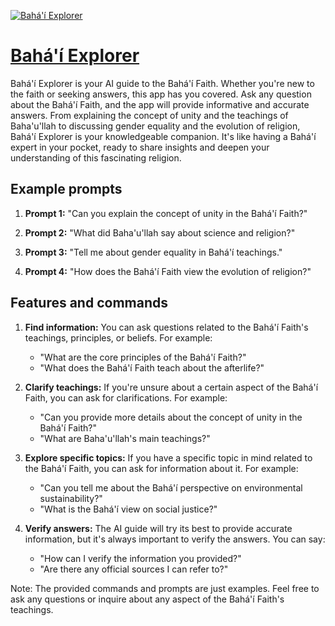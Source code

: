[![Bahá'í Explorer](https://files.oaiusercontent.com/file-E58dDCQl0HTAwgZZkR9ObDyU?se=2123-10-19T19%3A57%3A21Z&sp=r&sv=2021-08-06&sr=b&rscc=max-age%3D31536000%2C%20immutable&rscd=attachment%3B%20filename%3D091c6b0b-528b-49a9-8569-b2f30a1f5db6.png&sig=CoN915s7zKEumdNN5Drm%2BmImD1dAAaCc3WO7Hwy6sHM%3D)](https://chat.openai.com/g/g-YFue8FRU9-baha-i-explorer)

# [Bahá'í Explorer](https://chat.openai.com/g/g-YFue8FRU9-baha-i-explorer)

Bahá'í Explorer is your AI guide to the Bahá'í Faith. Whether you're new to the faith or seeking answers, this app has you covered. Ask any question about the Bahá'í Faith, and the app will provide informative and accurate answers. From explaining the concept of unity and the teachings of Baha'u'llah to discussing gender equality and the evolution of religion, Bahá'í Explorer is your knowledgeable companion. It's like having a Bahá'í expert in your pocket, ready to share insights and deepen your understanding of this fascinating religion.

## Example prompts

1. **Prompt 1:** "Can you explain the concept of unity in the Bahá'í Faith?"

2. **Prompt 2:** "What did Baha'u'llah say about science and religion?"

3. **Prompt 3:** "Tell me about gender equality in Bahá'í teachings."

4. **Prompt 4:** "How does the Bahá'í Faith view the evolution of religion?"

## Features and commands

1. **Find information:** You can ask questions related to the Bahá'í Faith's teachings, principles, or beliefs. For example:
   - "What are the core principles of the Bahá'í Faith?"
   - "What does the Bahá'í Faith teach about the afterlife?"

2. **Clarify teachings:** If you're unsure about a certain aspect of the Bahá'í Faith, you can ask for clarifications. For example:
   - "Can you provide more details about the concept of unity in the Bahá'í Faith?"
   - "What are Baha'u'llah's main teachings?"

3. **Explore specific topics:** If you have a specific topic in mind related to the Bahá'í Faith, you can ask for information about it. For example:
   - "Can you tell me about the Bahá'í perspective on environmental sustainability?"
   - "What is the Bahá'í view on social justice?"

4. **Verify answers:** The AI guide will try its best to provide accurate information, but it's always important to verify the answers. You can say:
   - "How can I verify the information you provided?"
   - "Are there any official sources I can refer to?"

Note: The provided commands and prompts are just examples. Feel free to ask any questions or inquire about any aspect of the Bahá'í Faith's teachings.
